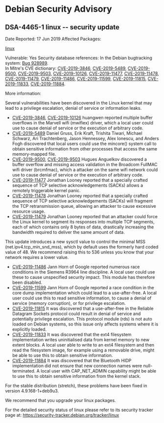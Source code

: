 
Debian Security Advisory
========================


DSA-4465-1 linux -- security update
-----------------------------------



Date Reported:
17 Jun 2019
Affected Packages:

[linux](https://packages.debian.org/src:linux)

Vulnerable:
Yes
Security database references:
In the Debian bugtracking system: [Bug 928989](https://bugs.debian.org/cgi-bin/bugreport.cgi?bug=928989).  
In Mitre's CVE dictionary: [CVE-2019-3846](https://security-tracker.debian.org/tracker/CVE-2019-3846), [CVE-2019-5489](https://security-tracker.debian.org/tracker/CVE-2019-5489), [CVE-2019-9500](https://security-tracker.debian.org/tracker/CVE-2019-9500), [CVE-2019-9503](https://security-tracker.debian.org/tracker/CVE-2019-9503), [CVE-2019-10126](https://security-tracker.debian.org/tracker/CVE-2019-10126), [CVE-2019-11477](https://security-tracker.debian.org/tracker/CVE-2019-11477), [CVE-2019-11478](https://security-tracker.debian.org/tracker/CVE-2019-11478), [CVE-2019-11479](https://security-tracker.debian.org/tracker/CVE-2019-11479), [CVE-2019-11486](https://security-tracker.debian.org/tracker/CVE-2019-11486), [CVE-2019-11599](https://security-tracker.debian.org/tracker/CVE-2019-11599), [CVE-2019-11815](https://security-tracker.debian.org/tracker/CVE-2019-11815), [CVE-2019-11833](https://security-tracker.debian.org/tracker/CVE-2019-11833), [CVE-2019-11884](https://security-tracker.debian.org/tracker/CVE-2019-11884).  

More information:

Several vulnerabilities have been discovered in the Linux kernel that
may lead to a privilege escalation, denial of service or information
leaks.


* [CVE-2019-3846](https://security-tracker.debian.org/tracker/CVE-2019-3846),
 [CVE-2019-10126](https://security-tracker.debian.org/tracker/CVE-2019-10126)
huangwen reported multiple buffer overflows in the Marvell wifi
 (mwifiex) driver, which a local user could use to cause denial of
 service or the execution of arbitrary code.
* [CVE-2019-5489](https://security-tracker.debian.org/tracker/CVE-2019-5489)
Daniel Gruss, Erik Kraft, Trishita Tiwari, Michael Schwarz, Ari
 Trachtenberg, Jason Hennessey, Alex Ionescu, and Anders Fogh
 discovered that local users could use the mincore() system call to
 obtain sensitive information from other processes that access the
 same memory-mapped file.
* [CVE-2019-9500](https://security-tracker.debian.org/tracker/CVE-2019-9500),
 [CVE-2019-9503](https://security-tracker.debian.org/tracker/CVE-2019-9503)
Hugues Anguelkov discovered a buffer overflow and missing access
 validation in the Broadcom FullMAC wifi driver (brcmfmac), which a
 attacker on the same wifi network could use to cause denial of
 service or the execution of arbitrary code.
* [CVE-2019-11477](https://security-tracker.debian.org/tracker/CVE-2019-11477)
Jonathan Looney reported that a specially crafted sequence of TCP
 selective acknowledgements (SACKs) allows a remotely triggerable
 kernel panic.
* [CVE-2019-11478](https://security-tracker.debian.org/tracker/CVE-2019-11478)
Jonathan Looney reported that a specially crafted sequence of TCP
 selective acknowledgements (SACKs) will fragment the TCP
 retransmission queue, allowing an attacker to cause excessive
 resource usage.
* [CVE-2019-11479](https://security-tracker.debian.org/tracker/CVE-2019-11479)
Jonathan Looney reported that an attacker could force the Linux
 kernel to segment its responses into multiple TCP segments, each of
 which contains only 8 bytes of data, drastically increasing the
 bandwidth required to deliver the same amount of data.


This update introduces a new sysctl value to control the minimal MSS
 (net.ipv4.tcp\_min\_snd\_mss), which by default uses the formerly hard coded value of 48. We recommend raising this to 536 unless you know
 that your network requires a lower value.
* [CVE-2019-11486](https://security-tracker.debian.org/tracker/CVE-2019-11486)
Jann Horn of Google reported numerous race conditions in the
 Siemens R3964 line discipline. A local user could use these to
 cause unspecified security impact. This module has therefore been
 disabled.
* [CVE-2019-11599](https://security-tracker.debian.org/tracker/CVE-2019-11599)
Jann Horn of Google reported a race condition in the core dump
 implementation which could lead to a use-after-free. A local
 user could use this to read sensitive information, to cause a
 denial of service (memory corruption), or for privilege
 escalation.
* [CVE-2019-11815](https://security-tracker.debian.org/tracker/CVE-2019-11815)
It was discovered that a use-after-free in the Reliable Datagram
 Sockets protocol could result in denial of service and potentially
 privilege escalation. This protocol module (rds) is not auto loaded on Debian systems, so this issue only affects systems where
 it is explicitly loaded.
* [CVE-2019-11833](https://security-tracker.debian.org/tracker/CVE-2019-11833)
It was discovered that the ext4 filesystem implementation writes
 uninitialised data from kernel memory to new extent blocks. A
 local user able to write to an ext4 filesystem and then read the
 filesystem image, for example using a removable drive, might be
 able to use this to obtain sensitive information.
* [CVE-2019-11884](https://security-tracker.debian.org/tracker/CVE-2019-11884)
It was discovered that the Bluetooth HIDP implementation did not
 ensure that new connection names were null-terminated. A local
 user with CAP\_NET\_ADMIN capability might be able to use this to
 obtain sensitive information from the kernel stack.


For the stable distribution (stretch), these problems have been fixed in
version 4.9.168-1+deb9u3.


We recommend that you upgrade your linux packages.


For the detailed security status of linux please refer to its security
tracker page at:
<https://security-tracker.debian.org/tracker/linux>





